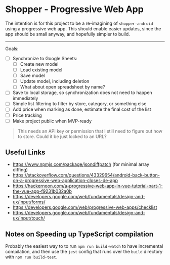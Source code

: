 # Shopper - Progressive Web App

The intention is for this project to be a re-imagining of `shopper-android` using a progressive web app. This should enable easier updates, since the app should be small anyway, and hopefully simpler to build.

---

Goals:
 - [ ] Synchronize to Google Sheets:
    - [ ] Create new model
    - [ ] Load existing model
    - [ ] Save model
    - [ ] Update model, including deletion
    - [ ] What about open spreadsheet by name?

 - [ ] Save to local storage, so synchronization does not need to happen immediately
 - [ ] Simple list filtering to filter by store, category, or something else
 - [ ] Add price when marking as done, estimate the final cost of the list
 - [ ] Price tracking
 - [ ] Make project public when MVP-ready

> This needs an API key or permission that I still need to figure out how to store. Could it be just locked to an URL?

## Useful Links

* https://www.npmjs.com/package/jsondiffpatch (for minimal array diffing)
* https://stackoverflow.com/questions/43329654/android-back-button-on-a-progressive-web-application-closes-de-app
* https://hackernoon.com/a-progressive-web-app-in-vue-tutorial-part-1-the-vue-app-f9231b032a0b
* https://developers.google.com/web/fundamentals/design-and-ux/input/forms/
* https://developers.google.com/web/progressive-web-apps/checklist
* https://developers.google.com/web/fundamentals/design-and-ux/input/touch/

## Notes on Speeding up TypeScript compilation

Probably the easiest way to to run `npm run build-watch` to have incremental compilation, and then
use the `jest` config that runs over the `build` directory with `npm run build-test`.
